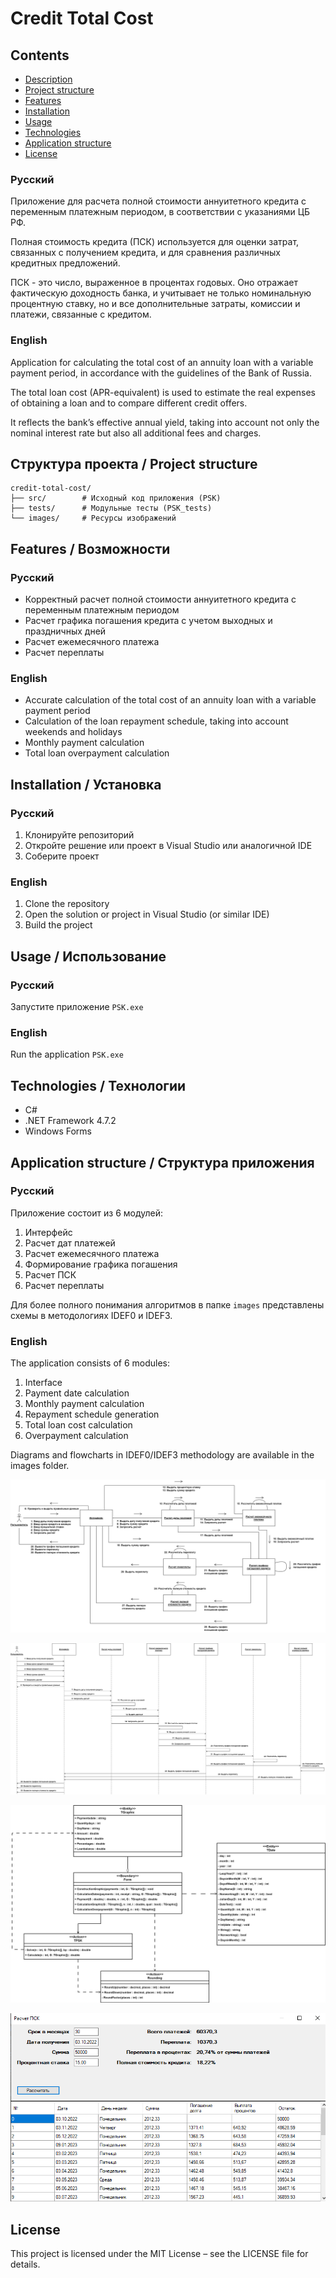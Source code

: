 # Credit Total Cost

## Contents
- [Description](#русский)
- [Project structure](#структура-проекта--project-structure)
- [Features](#features--возможности)
- [Installation](#installation--установка)
- [Usage](#usage--использование)
- [Technologies](#technologies--технологии)
- [Application structure](#application-structure--структура-приложения)
- [License](#license)

### Русский
Приложение для расчета полной стоимости аннуитетного кредита с переменным платежным периодом, в соответствии с указаниями ЦБ РФ.

Полная стоимость кредита (ПСК) используется для оценки затрат, связанных с получением кредита, и для сравнения различных кредитных предложений.

ПСК - это число, выраженное в процентах годовых. Оно отражает фактическую доходность банка, и учитывает не только номинальную процентную ставку, но и все дополнительные затраты, комиссии и платежи, связанные с кредитом.

### English
Application for calculating the total cost of an annuity loan with a variable payment period, in accordance with the guidelines of the Bank of Russia.  

The total loan cost (APR-equivalent) is used to estimate the real expenses of obtaining a loan and to compare different credit offers.  

It reflects the bank’s effective annual yield, taking into account not only the nominal interest rate but also all additional fees and charges.

## Структура проекта / Project structure
```
credit-total-cost/
├── src/        # Исходный код приложения (PSK)
├── tests/      # Модульные тесты (PSK_tests)
└── images/     # Ресурсы изображений
```

## Features / Возможности

### Русский
- Корректный расчет полной стоимости аннуитетного кредита с переменным платежным периодом
- Расчет графика погашения кредита с учетом выходных и праздничных дней
- Расчет ежемесячного платежа
- Расчет переплаты

### English
- Accurate calculation of the total cost of an annuity loan with a variable payment period
- Calculation of the loan repayment schedule, taking into account weekends and holidays
- Monthly payment calculation
- Total loan overpayment calculation

## Installation / Установка

### Русский
1. Клонируйте репозиторий  
2. Откройте решение или проект в Visual Studio или аналогичной IDE  
3. Соберите проект  

### English
1. Clone the repository  
2. Open the solution or project in Visual Studio (or similar IDE)  
3. Build the project  

## Usage / Использование

### Русский
Запустите приложение `PSK.exe`  

### English
Run the application `PSK.exe`

## Technologies / Технологии
- C#  
- .NET Framework 4.7.2
- Windows Forms

## Application structure / Структура приложения

### Русский
Приложение состоит из 6 модулей:
1. Интерфейс
2. Расчет дат платежей
3. Расчет ежемесячного платежа
4. Формирование графика погашения
5. Расчет ПСК
6. Расчет переплаты

Для более полного понимания алгоритмов в папке `images` представлены схемы в методологиях IDEF0 и IDEF3.

### English
The application consists of 6 modules:
1. Interface
2. Payment date calculation
3. Monthly payment calculation
4. Repayment schedule generation
5. Total loan cost calculation
6. Overpayment calculation

Diagrams and flowcharts in IDEF0/IDEF3 methodology are available in the images folder.

![Диаграмма кооперации](images/coop_diagramm.png)

![Диаграмма последовательности](images/sequence_diagramm.png)

![Диаграмма классов](images/class_diagramm.png)

![Экранная форма](images/form.png)

## License
This project is licensed under the MIT License – see the LICENSE file for details.